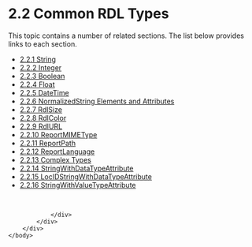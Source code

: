 <html dir="LTR" xmlns:mshelp="http://msdn.microsoft.com/mshelp" xmlns:ddue="http://ddue.schemas.microsoft.com/authoring/2003/5" xmlns:xlink="http://www.w3.org/1999/xlink" xmlns:tool="http://www.microsoft.com/tooltip">
    <head>
        <meta http-equiv="Content-Type" content="text/html; CHARSET=utf-8"></meta>
        <meta name="save" content="history"></meta>
        <title>2.2 Common RDL Types</title>
        <xml>
            <mshelp:toctitle title="2.2 Common RDL Types"></mshelp:toctitle>
            <mshelp:rltitle title="[MS-RDL]: Common RDL Types"></mshelp:rltitle>
            <mshelp:keyword index="A" term="7758b227-8ea1-40a1-8277-3411ef7ad88b"></mshelp:keyword>
            <mshelp:attr name="DCSext.ContentType" value="open specification"></mshelp:attr>
            <mshelp:attr name="AssetID" value="7758b227-8ea1-40a1-8277-3411ef7ad88b"></mshelp:attr>
            <mshelp:attr name="TopicType" value="kbRef"></mshelp:attr>
            <mshelp:attr name="DCSext.Title" value="[MS-RDL]: Common RDL Types" />
        </xml>
    </head>
    <body>
        <div id="header">
            <h1 class="heading">2.2 Common RDL Types</h1>
        </div>
        <div id="mainSection">
            <div id="mainBody">
                <div id="allHistory" class="saveHistory"></div>
                <div id="sectionSection0" class="section" name="collapseableSection">
                    <p>This topic contains a number of related sections. The list below provides links to each section.<br /></p><ul><li><span><a href="1ed81ef3-a683-45e3-aaad-bd2bbe71bc3d.htm">2.2.1 String</a></span></li><li><span><a href="176fbb59-c3e2-430c-b1bb-37fd15df813e.htm">2.2.2 Integer</a></span></li><li><span><a href="4802fa14-3619-43fa-9898-3acab160a24c.htm">2.2.3 Boolean</a></span></li><li><span><a href="c7d0946f-992e-4abc-a304-09b53e030692.htm">2.2.4 Float</a></span></li><li><span><a href="d3b6da93-3935-4a28-8521-268d6f7f9a9d.htm">2.2.5 DateTime</a></span></li><li><span><a href="1b08f7bf-7112-4831-979a-fe3f8baae388.htm">2.2.6 NormalizedString Elements and Attributes</a></span></li><li><span><a href="b40c092e-4fe5-4f7b-a0bf-c98df1361c90.htm">2.2.7 RdlSize</a></span></li><li><span><a href="b302c6a5-6023-42b1-95ed-bafcdc4b5714.htm">2.2.8 RdlColor</a></span></li><li><span><a href="6977536e-dae7-44f3-a737-a249567cf172.htm">2.2.9 RdlURL</a></span></li><li><span><a href="7e89fcbb-b433-48dd-819c-14d70e3b45bf.htm">2.2.10 ReportMIMEType</a></span></li><li><span><a href="0e8ab873-6565-45f0-a61f-2d7da8e1ff74.htm">2.2.11 ReportPath</a></span></li><li><span><a href="9982ce05-56fe-4b2b-b929-7a08663f3a9e.htm">2.2.12 ReportLanguage</a></span></li><li><span><a href="610f4042-526a-4254-ab5e-87c9dea2f270.htm">2.2.13 Complex Types</a></span></li><li><span><a href="5164cbae-8db1-4dff-8ef1-2026f55b100a.htm">2.2.14 StringWithDataTypeAttribute</a></span></li><li><span><a href="b54d0e96-1cbd-4cca-ad5f-cce0dfc355fe.htm">2.2.15 LocIDStringWithDataTypeAttribute</a></span></li><li><span><a href="6f331cb4-87a7-419d-bb8d-6e5142cb06a0.htm">2.2.16 StringWithValueTypeAttribute</a></span></li></ul><p><br /></p>


                </div>
            </div>
        </div>
    </body>
</html>